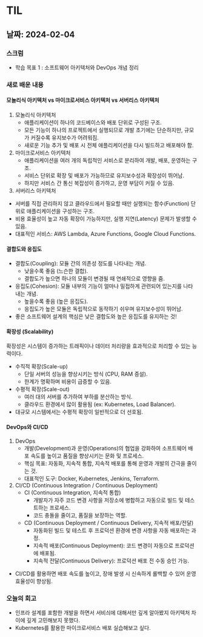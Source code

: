 # TIL

## 날짜: 2024-02-04

### 스크럼
- 학습 목표 1 : 소프트웨어 아키텍처와 DevOps 개념 정리

### 새로 배운 내용
#### 모놀리식 아키텍처 vs 마이크로서비스 아키텍처 vs 서버리스 아키텍처
1. 모놀리식 아키텍처
   - 애플리케이션이 하나의 코드베이스와 배포 단위로 구성된 구조.
   - 모든 기능이 하나의 프로젝트에서 실행되므로 개발 초기에는 단순하지만, 규모가 커질수록 유지보수가 어려워짐. 
   - 새로운 기능 추가 및 배포 시 전체 애플리케이션을 다시 빌드하고 배포해야 함.
2. 마이크로서비스 아키텍처
   - 애플리케이션을 여러 개의 독립적인 서비스로 분리하여 개발, 배포, 운영하는 구조. 
   - 서비스 단위로 확장 및 배포가 가능하므로 유지보수성과 확장성이 뛰어남. 
   - 하지만 서비스 간 통신 복잡성이 증가하고, 운영 부담이 커질 수 있음.
3. 서버리스 아키텍처
- 서버를 직접 관리하지 않고 클라우드에서 필요할 때만 실행되는 함수(Function) 단위로 애플리케이션을 구성하는 구조. 
- 비용 효율성이 높고 자동 확장이 가능하지만, 실행 지연(Latency) 문제가 발생할 수 있음. 
- 대표적인 서비스: AWS Lambda, Azure Functions, Google Cloud Functions.

#### 결합도와 응집도
- 결합도(Coupling): 모듈 간의 의존성 정도를 나타내는 개념.
  - 낮을수록 좋음 (느슨한 결합).
  - 결합도가 높으면 하나의 모듈이 변경될 때 연쇄적으로 영향을 줌.
- 응집도(Cohesion): 모듈 내부의 기능이 얼마나 밀접하게 관련되어 있는지를 나타내는 개념.
  - 높을수록 좋음 (높은 응집도). 
  - 응집도가 높은 모듈은 독립적으로 동작하기 쉬우며 유지보수성이 뛰어남.
- 좋은 소프트웨어 설계의 핵심은 낮은 결합도와 높은 응집도를 유지하는 것!

#### 확장성 (Scalability)
확장성은 시스템이 증가하는 트래픽이나 데이터 처리량을 효과적으로 처리할 수 있는 능력이다.
- 수직적 확장(Scale-up)
  - 단일 서버의 성능을 향상시키는 방식 (CPU, RAM 증설).
  - 한계가 명확하며 비용이 급증할 수 있음.
- 수평적 확장(Scale-out)
  - 여러 대의 서버를 추가하여 부하를 분산하는 방식.
  - 클라우드 환경에서 많이 활용됨 (ex: Kubernetes, Load Balancer).
- 대규모 시스템에서는 수평적 확장이 일반적으로 더 선호됨.

#### DevOps와 CI/CD
1. DevOps
   - 개발(Development)과 운영(Operations)의 협업을 강화하여 소프트웨어 배포 속도를 높이고 품질을 향상시키는 문화 및 프로세스.
   - 핵심 목표: 자동화, 지속적 통합, 지속적 배포를 통해 운영과 개발의 간극을 줄이는 것.
   - 대표적인 도구: Docker, Kubernetes, Jenkins, Terraform.
2. CI/CD (Continuous Integration / Continuous Deployment)
   - CI (Continuous Integration, 지속적 통합)
     - 개발자가 자주 코드 변경 사항을 저장소에 병합하고 자동으로 빌드 및 테스트하는 프로세스.
     - 코드 충돌을 줄이고, 품질을 보장하는 역할.
   - CD (Continuous Deployment / Continuous Delivery, 지속적 배포/전달)
     - 자동화된 빌드 및 테스트 후 프로덕션 환경에 변경 사항을 자동 배포하는 과정.
     - 지속적 배포(Continuous Deployment): 코드 변경이 자동으로 프로덕션에 배포됨.
     - 지속적 전달(Continuous Delivery): 프로덕션 배포 전 수동 승인 가능.
- CI/CD를 활용하면 배포 속도를 높이고, 장애 발생 시 신속하게 롤백할 수 있어 운영 효율성이 향상됨.

### 오늘의 회고
- 인프라 설계를 포함한 개발을 하면서 서비싀에 대해서만 깊게 알아봤지 아키텍처 차이에 깊게 고민해보지 못했다.
- Kubernetes를 활용한 마이크로서비스 배포 실습해보고 싶다.